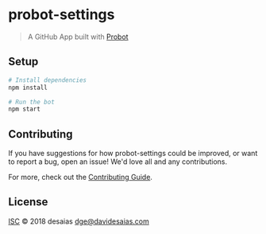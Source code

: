 # probot-settings

> A GitHub App built with [Probot](https://github.com/probot/probot)

## Setup

```sh
# Install dependencies
npm install

# Run the bot
npm start
```

## Contributing

If you have suggestions for how probot-settings could be improved, or want to report a bug, open an issue! We'd love all and any contributions.

For more, check out the [Contributing Guide](CONTRIBUTING.md).

## License

[ISC](LICENSE) © 2018 desaias <dge@davidesaias.com>
